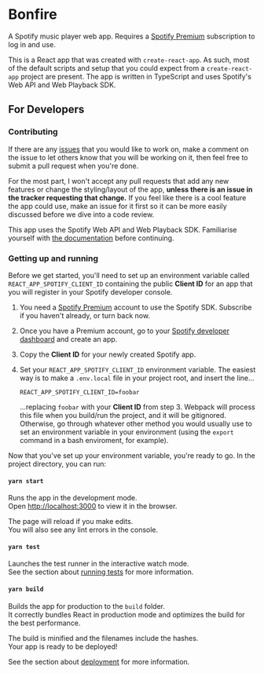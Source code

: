 # Bonfire
A Spotify music player web app. Requires a [Spotify Premium](https://www.spotify.com/premium/) subscription to log in and use.

This is a React app that was created with `create-react-app`. As such, most of the default scripts and setup that you could expect from a `create-react-app` project are present. The app is written in TypeScript and uses Spotify's Web API and Web Playback SDK.

## For Developers
### Contributing
If there are any [issues](https://github.com/hayzey/bonfire/issues) that you would like to work on, make a comment on the issue to let others know that you will be working on it, then feel free to submit a pull request when you're done.

For the most part, I won't accept any pull requests that add any new features or change the styling/layout of the app, **unless there is an issue in the tracker requesting that change.** If you feel like there is a cool feature the app could use, make an issue for it first so it can be more easily discussed before we dive into a code review.

This app uses the Spotify Web API and Web Playback SDK. Familiarise yourself with [the documentation](https://developer.spotify.com/documentation/) before continuing.

### Getting up and running

Before we get started, you'll need to set up an environment variable called `REACT_APP_SPOTIFY_CLIENT_ID` containing the public **Client ID** for an app that you will register in your Spotify developer console.

1. You need a [Spotify Premium](https://www.spotify.com/premium/) account to use the Spotify SDK. Subscribe if you haven't already, or turn back now.
2. Once you have a Premium account, go to your [Spotify developer dashboard](https://developer.spotify.com/dashboard/) and create an app.
3. Copy the **Client ID** for your newly created Spotify app.
4. Set your `REACT_APP_SPOTIFY_CLIENT_ID` environment variable. The easiest way is to make a `.env.local` file in your project root, and insert the line...
    
    `REACT_APP_SPOTIFY_CLIENT_ID=foobar`
    
    ...replacing `foobar` with your **Client ID** from step 3. Webpack will process this file when you build/run the project, and it will be gitignored. Otherwise, go through whatever other method you would usually use to set an environment variable in your environment (using the `export` command in a bash enviroment, for example).

Now that you've set up your environment variable, you're ready to go. In the project directory, you can run:

#### `yarn start`

Runs the app in the development mode.<br />
Open [http://localhost:3000](http://localhost:3000) to view it in the browser.

The page will reload if you make edits.<br />
You will also see any lint errors in the console.

#### `yarn test`

Launches the test runner in the interactive watch mode.<br />
See the section about [running tests](https://facebook.github.io/create-react-app/docs/running-tests) for more information.

#### `yarn build`

Builds the app for production to the `build` folder.<br />
It correctly bundles React in production mode and optimizes the build for the best performance.

The build is minified and the filenames include the hashes.<br />
Your app is ready to be deployed!

See the section about [deployment](https://facebook.github.io/create-react-app/docs/deployment) for more information.
